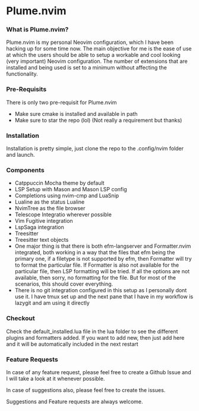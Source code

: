 # Plume.nvim

### What is Plume.nvim?

Plume.nvim is my personal Neovim configuration, which I have been hacking up for some time now. The main objective for me is the ease of use at which the users should be able to setup a workable and cool looking (very important) Neovim configuration. The number of extensions that are installed and being used is set to a minimum without affecting the functionality.

### Pre-Requisits

There is only two pre-requisit for Plume.nvim

- Make sure cmake is installed and available in path
- Make sure to star the repo (lol) (Not really a requirement but thanks)

### Installation

Installation is pretty simple, just clone the repo to the .config/nvim folder and launch.

### Components

- Catppuccin Mocha theme by default
- LSP Setup with Mason and Mason LSP config
- Completions using nvim-cmp and LuaSnip
- Lualine as the status Lualine
- NvimTree as the file browser
- Telescope Integratio wherever possible
- Vim Fugitive integration
- LspSaga integration
- Treesitter
- Treesitter text objects
- One major thing is that there is both efm-langserver and Formatter.nvim integrated, both working in a way that the files that efm being the primary one, if a filetype is not supported by efm, then Formatter will try to format the particular file. If Formatter is also not available for the particular file, then LSP formatting will be tried. If all the options are not available, then sorry, no formatting for the file. But for most of the scenarios, this should cover everything.
- There is no git integration configured in this setup as I personally dont use it. I have tmux set up and the next pane that I have in my workflow is lazygit and am using it directly

### Checkout

Check the default_installed.lua file in the lua folder to see the different plugins and formatters added. If you want to add new, then just add here and it will be automatically included in the next restart

### Feature Requests

In case of any feature request, please feel free to create a Github Issue and I will take a look at it whenever possible.

In case of suggestions also, please feel free to create the issues.

Suggestions and Feature requests are always welcome.
